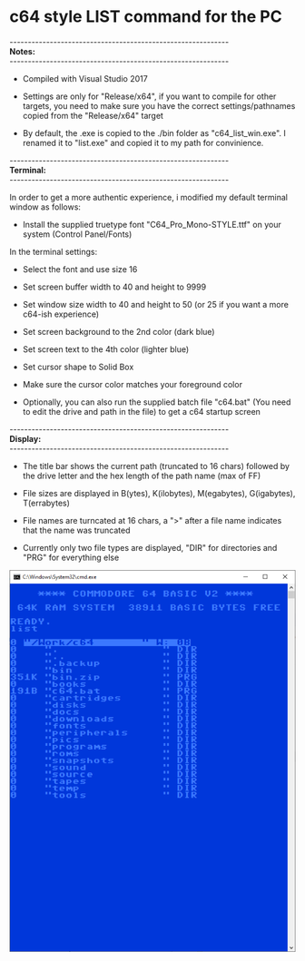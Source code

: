 # c64 style LIST command for the PC


------------------------------------------------------------<br>
<b>Notes:</b><br>
------------------------------------------------------------<br>

- Compiled with Visual Studio 2017<br>

- Settings are only for "Release/x64", if you want to compile for other targets, 
you need to make sure you have the correct settings/pathnames copied from the "Release/x64" target<br>

- By default, the .exe is copied to the ./bin folder as "c64_list_win.exe". 
I renamed it to "list.exe" and copied it to my path for convinience.<br>

------------------------------------------------------------<br>
<b>Terminal:</b><br>
------------------------------------------------------------<br>

In order to get a more authentic experience, i modified my default terminal window as follows:<br>

- Install the supplied truetype font "C64_Pro_Mono-STYLE.ttf" on your system (Control Panel/Fonts)<br>

In the terminal settings:<br>

- Select the font and use size 16<br>
- Set screen buffer width to 40 and height to 9999<br>
- Set window size width to 40 and height to 50 (or 25 if you want a more c64-ish experience)<br>
- Set screen background to the 2nd color (dark blue)<br>
- Set screen text to the 4th color (lighter blue)<br>
- Set cursor shape to Solid Box<br>
- Make sure the cursor color matches your foreground color<br>

- Optionally, you can also run the supplied batch file "c64.bat" (You need to edit the drive and path in the file) to get a c64 startup screen<br>

------------------------------------------------------------<br>
<b>Display:</b><br>
------------------------------------------------------------<br>

- The title bar shows the current path (truncated to 16 chars) followed by the drive letter and the hex length of the path name (max of FF)<br>

- File sizes are displayed in B(ytes), K(ilobytes), M(egabytes), G(igabytes), T(errabytes)<br>

- File names are turncated at 16 chars, a ">" after a file name indicates that the name was truncated<br>

- Currently only two file types are displayed, "DIR" for directories and "PRG" for everything else<br>


![Screenshot](utils/list.png)
